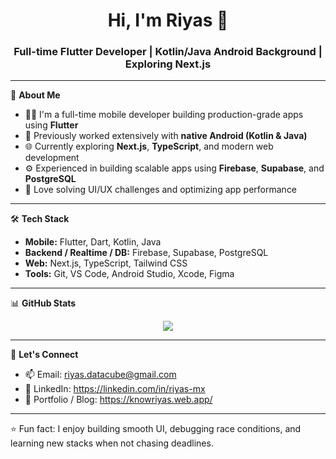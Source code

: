 <h1 align="center">Hi, I'm Riyas 👋</h1>
<h3 align="center">Full-time Flutter Developer | Kotlin/Java Android Background | Exploring Next.js</h3>

---

🚀 **About Me**

- 🧑‍💻 I'm a full-time mobile developer building production-grade apps using **Flutter**
- 📱 Previously worked extensively with **native Android (Kotlin & Java)**
- 🌐 Currently exploring **Next.js**, **TypeScript**, and modern web development
- ⚙️ Experienced in building scalable apps using **Firebase**, **Supabase**, and **PostgreSQL**
- 🧩 Love solving UI/UX challenges and optimizing app performance

---

🛠️ **Tech Stack**

- **Mobile:** Flutter, Dart, Kotlin, Java
- **Backend / Realtime / DB:** Firebase, Supabase, PostgreSQL
- **Web:** Next.js, TypeScript, Tailwind CSS
- **Tools:** Git, VS Code, Android Studio, Xcode, Figma

---

📊 **GitHub Stats**

<p align="center">
  <img src="https://github-readme-stats.vercel.app/api?username=riyasdatacube&show_icons=true&theme=default" />
</p>

---

💬 **Let's Connect**

- 📫 Email: riyas.datacube@gmail.com
- 💼 LinkedIn: https://linkedin.com/in/riyas-mx <!-- Replace with actual link -->
- 🧠 Portfolio / Blog: https://knowriyas.web.app/

---

⭐️ Fun fact: I enjoy building smooth UI, debugging race conditions, and learning new stacks when not chasing deadlines.

